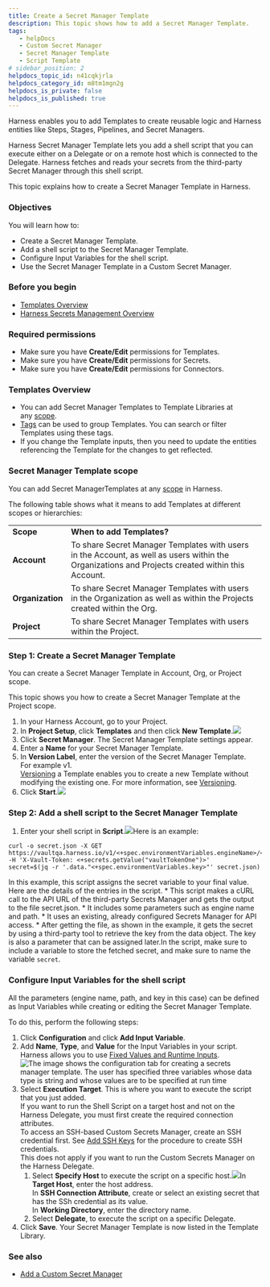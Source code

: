 ```yaml
---
title: Create a Secret Manager Template
description: This topic shows how to add a Secret Manager Template.
tags: 
   - helpDocs
   - Custom Secret Manager
   - Secret Manager Template
   - Script Template
# sidebar_position: 2
helpdocs_topic_id: n41cqkjrla
helpdocs_category_id: m8tm1mgn2g
helpdocs_is_private: false
helpdocs_is_published: true
---
```


Harness enables you to add Templates to create reusable logic and Harness entities like Steps, Stages, Pipelines, and Secret Managers.

Harness Secret Manager Template lets you add a shell script that you can execute either on a Delegate or on a remote host which is connected to the Delegate. Harness fetches and reads your secrets from the third-party Secret Manager through this shell script.

This topic explains how to create a Secret Manager Template in Harness.

### Objectives

You will learn how to:

* Create a Secret Manager Template.
* Add a shell script to the Secret Manager Template.
* Configure Input Variables for the shell script.
* Use the Secret Manager Template in a Custom Secret Manager.

### Before you begin

* [Templates Overview](/article/6tl8zyxeol-template)
* [Harness Secrets Management Overview](/article/hngrlb7rd6-harness-secret-manager-overview)

### Required permissions

* Make sure you have **Create/Edit** permissions for Templates.
* Make sure you have **Create/Edit** permissions for Secrets.
* Make sure you have **Create/Edit** permissions for Connectors.

### Templates Overview

* You can add Secret Manager Templates to Template Libraries at any [scope](/article/vz5cq0nfg2-rbac-in-harness#scope).
* [Tags](/article/i8t053o0sq-tags-reference) can be used to group Templates. You can search or filter Templates using these tags.
* If you change the Template inputs, then you need to update the entities referencing the Template for the changes to get reflected.

### Secret Manager Template scope

You can add Secret ManagerTemplates at any [scope](/article/vz5cq0nfg2-rbac-in-harness) in Harness.

The following table shows what it means to add Templates at different scopes or hierarchies:



|  |  |
| --- | --- |
| **Scope** | **When to add Templates?** |
| **Account** | To share Secret Manager Templates with users in the Account, as well as users within the Organizations and Projects created within this Account. |
| **Organization** | To share Secret Manager Templates with users in the Organization as well as within the Projects created within the Org. |
| **Project** | To share Secret Manager Templates with users within the Project. |

### Step 1: Create a Secret Manager Template

You can create a Secret Manager Template in Account, Org, or Project scope.​

This topic shows you how to create a Secret Manager Template at the Project scope.​

1. In your Harness Account, go to your Project.​
2. In **Project Setup**, click **Templates** and then click **New Template**.​![](https://files.helpdocs.io/kw8ldg1itf/articles/n41cqkjrla/1661432712554/screenshot-2022-08-25-at-5-39-14-pm.png)
3. Click **Secret Manager**. The Secret Manager Template settings appear.​
4. Enter a **Name** for your Secret Manager Template.​
5. In **Version Label**, enter the version of the Secret Manager Template.  
For example v1.   
[Versioning](/article/6tl8zyxeol-template) a Template enables you to create a new Template without modifying the existing one. For more information, see [Versioning](/article/6tl8zyxeol-template).
6. Click **Start**.​![](https://files.helpdocs.io/kw8ldg1itf/articles/n41cqkjrla/1661432761259/screenshot-2022-08-25-at-5-41-34-pm.png)

### Step 2: Add a shell script to the Secret Manager Template

1. Enter your shell script in **Script**.​![](https://files.helpdocs.io/kw8ldg1itf/articles/n41cqkjrla/1661757992321/screenshot-2022-08-29-at-12-55-29-pm.png)Here is an example:
```
curl -o secret.json -X GET https://vaultqa.harness.io/v1/<+spec.environmentVariables.engineName>/<+spec.environmentVariables.path> -H 'X-Vault-Token: <+secrets.getValue("vaultTokenOne")>'  
secret=$(jq -r '.data."<+spec.environmentVariables.key>"' secret.json)
```
In this example, this script assigns the secret variable to your final value. Here are the details of the entries in the script.
	* This script makes a cURL call to the API URL of the third-party Secrets Manager and gets the output to the file secret.json.
	* It includes some parameters such as engine name and path.
	* It uses an existing, already configured Secrets Manager for API access.
	* After getting the file, as shown in the example, it gets the secret by using a third-party tool to retrieve the key from the data object. The key is also a parameter that can be assigned later.In the script, make sure to include a variable to store the fetched secret, and make sure to name the variable `secret`.

### Configure Input Variables for the shell script

All the parameters (engine name, path, and key in this case) can be defined as Input Variables while creating or editing the Secret Manager Template.

To do this, perform the following steps:

1. Click **Configuration** and click **Add Input Variable**.
2. Add **Name**, **Type**, and **Value** for the Input Variables in your script.  
Harness allows you to use [Fixed Values and Runtime Inputs](https://docs.harness.io/article/f6yobn7iq0-runtime-inputs).![The image shows the configuration tab for creating a secrets manager template. The user has specified three variables whose data type is string and whose values are to be specified at run time](https://files.helpdocs.io/kw8ldg1itf/articles/n41cqkjrla/1664385418574/secret-manager-template-configuratio.png)
3. Select **Execution Target**. This is where you want to execute the script that you just added.  
If you want to run the Shell Script on a target host and not on the Harness Delegate, you must first create the required connection attributes.  
To access an SSH-based Custom Secrets Manager, create an SSH credential first. See [Add SSH Keys](/article/xmp9j0dk8b-add-use-ssh-secrets) for the procedure to create SSH credentials.  
This does not apply if you want to run the Custom Secrets Manager on the Harness Delegate.
	1. Select **Specify Host** to execute the script on a specific host.![](https://files.helpdocs.io/kw8ldg1itf/articles/n41cqkjrla/1661762431468/screenshot-2022-08-29-at-2-09-46-pm.png)In **Target Host**, enter the host address.  
	In **SSH Connection Attribute**, create or select an existing secret that has the SSh credential as its value.  
	In **Working Directory**, enter the directory name.
	2. Select **Delegate**, to execute the script on a specific Delegate.
4. Click **Save**. Your Secret Manager Template is now listed in the Template Library.

### See also

* [Add a Custom Secret Manager](/article/mg09uspsx1-custom-secret-manager)

